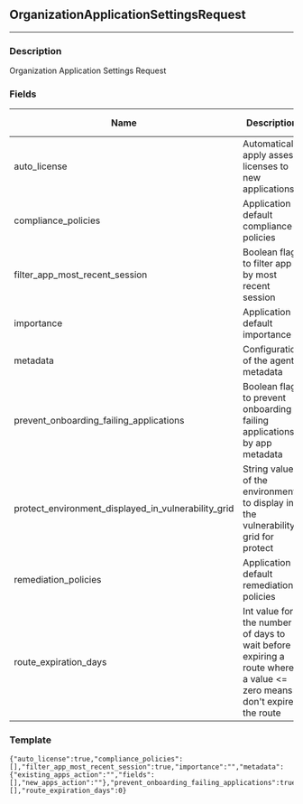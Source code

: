 ## OrganizationApplicationSettingsRequest
---
### Description
Organization Application Settings Request
### Fields
| Name | Description | Type | Allowed Values | Required |
| ---- | ----------- | ---- | -------------- | -------- |
| auto_license | Automatically apply assess licenses to new applications | boolean |  | false |
| compliance_policies | Application default compliance policies | list |  | false |
| filter_app_most_recent_session | Boolean flag to filter app by most recent session | boolean |  | false |
| importance | Application default importance | applicationimportance |  | true |
| metadata | Configuration of the agent metadata | MetadataConfigurationRequest |  | false |
| prevent_onboarding_failing_applications | Boolean flag to prevent onboarding failing applications by app metadata | boolean |  | false |
| protect_environment_displayed_in_vulnerability_grid | String value of the environment to display in the vulnerability grid for protect | string |  | false |
| remediation_policies | Application default remediation policies | list |  | false |
| route_expiration_days | Int value for the number of days to wait before expiring a route where a value &lt;&#x3D; zero means don&#x27;t expire the route | integer |  | false |
### Template
```
{"auto_license":true,"compliance_policies":[],"filter_app_most_recent_session":true,"importance":"","metadata":{"existing_apps_action":"","fields":[],"new_apps_action":""},"prevent_onboarding_failing_applications":true,"protect_environment_displayed_in_vulnerability_grid":"","remediation_policies":[],"route_expiration_days":0}
```
